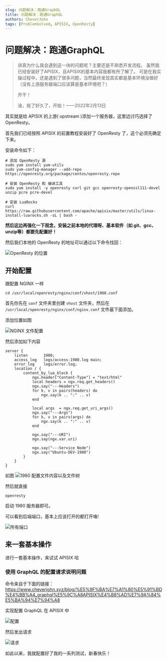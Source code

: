```yaml
---
slug: 问题解决：跑通GraphQL
title: 问题解决：跑通GraphQL
authors: CheverJohn
tags: [ProblemSolved, APISIX, OpenResty]
---
```

# 问题解决：跑通GraphQL

> 讲真为什么我会遇到这一块的问题呢？主要还是不熟悉开发流程。
> 虽然我已经安装好了APISIX，且APISIX的基本内容我都有所了解了。
> 可是在我实操过程中，还是遇到了很多问题，当然最终发现其实都是基本环境没做好（没有上游服务器端口应该算是基本环境吧？）
>
> 开干！
>
> 淦，拖了好久了，开始！——2022年2月13日

其实就是给 APISIX 的上游( upstream )添加一个服务器，这里边讨巧选择了 OpenResty。

首先我们已经按照 APISIX 的前置教程安装好了 OpenResty 了，这个必须先确定下来。

安装命令如下：

```shell
# 添加 OpenResty 源
sudo yum install yum-utils
sudo yum-config-manager --add-repo https://openresty.org/package/centos/openresty.repo

# 安装 OpenResty 和 编译工具
sudo yum install -y openresty curl git gcc openresty-openssl111-devel unzip pcre pcre-devel

# 安装 LuaRocks
curl https://raw.githubusercontent.com/apache/apisix/master/utils/linux-install-luarocks.sh -sL | bash -
```

**然后这边再强化一下观念，安装之前本地的代理呀、基本软件（如 git、gcc、unzip等）都要先配置好！**

然后我们本地的 OpenResty 的地址可以通过以下命令找回：

![OpenResty 的位置](/img/2022-01-22-问题解决_跑通GraphQL/OpenResty的位置.png)

## 开始配置

跟配置 NGINX 一样

```shell
cd /usr/local/openresty/nginx/conf/vhost/1980.conf
```

首先你先在 `conf` 文件夹里创建 `vhost` 文件夹，然后在 `/usr/local/openresty/nginx/conf/nginx.conf` 文件最下面添加。

添加位置如图

![NGINX 文件配置](/img/2022-01-22-问题解决_跑通GraphQL/修改nginx文件.png)

然后添加如下内容

```nginx
server {
    listen       1980;
    access_log   logs/access-1980.log main;
    error_log    logs/error.log;
    location / {
        content_by_lua_block {
            ngx.header["Content-Type"] = "text/html"
            local headers = ngx.req.get_headers()
            ngx.say("---Headers")
            for k, v in pairs(headers) do
                ngx.say(k .. ":" .. v)
            end

            local args  = ngx.req.get_uri_args()
            ngx.say("---Args")
            for k, v in pairs(args) do
                ngx.say(k .. ":" .. v)
            end

            ngx.say("---URI")
            ngx.say(ngx.var.uri)

            ngx.say("---Service Node")
            ngx.say("Ubuntu-DEV-1980")
        }
    }
}
```

如图
![1980 配置文件内容以及文件树](/img/2022-01-22-问题解决_跑通GraphQL/1980conf.png)

然后就直接

```shell
openresty
```

启动 1980 服务器即可。

可以看到后端端口，基本上应该打开的都打开咯!

![所有端口](/img/2022-01-22-问题解决_跑通GraphQL/所有端口都打开的样子.png)

## 来一套基本操作

进行一套基本操作，来试试 APISIX 哈

### 使用 GraphQL 的配置请求说明问题

命令来自于下面的链接：https://www.cheverjohn.xyz/blog/%E5%9F%BA%E7%A1%80%E5%91%BD%E4%BB%A4_graphql%E5%9C%A8APISIX%E4%B8%AD%E7%9A%84%E5%BA%94%E7%94%A8

实现配置 GraphQL 在 APISIX 中

![配置](/img/2022-01-22-问题解决_跑通GraphQL/配置.png)



然后发出请求


![请求](/img/2022-01-22-问题解决_跑通GraphQL/请求.png)

如此以来，我就配置好了我的一系列测试，新春快乐！